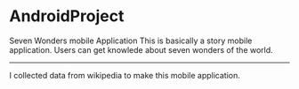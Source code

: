 # AndroidProject
Seven Wonders mobile Application
This is basically a story mobile application.
Users can get knowlede about seven wonders of the world.
_________________________________________________________________________________
I collected data from wikipedia to make this mobile application.
